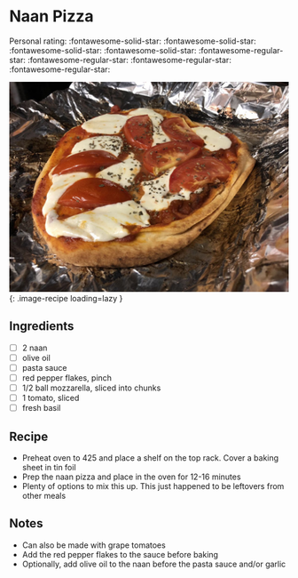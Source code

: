 # Naan Pizza

<!-- {cts} rating=1; (User can specify rating on scale of 1-5) -->

Personal rating: :fontawesome-solid-star: :fontawesome-solid-star: :fontawesome-solid-star: :fontawesome-solid-star: :fontawesome-regular-star: :fontawesome-regular-star: :fontawesome-regular-star: :fontawesome-regular-star:

<!-- {cte} -->

<!-- {cts} name_image=naan_pizza.jpg; (User can specify image name) -->

![naan_pizza.jpg](./naan_pizza.jpg){: .image-recipe loading=lazy }

<!-- {cte} -->

## Ingredients

- [ ] 2 naan
- [ ] olive oil
- [ ] pasta sauce
- [ ] red pepper flakes, pinch
- [ ] 1/2 ball mozzarella, sliced into chunks
- [ ] 1 tomato, sliced
- [ ] fresh basil

## Recipe

- Preheat oven to 425 and place a shelf on the top rack. Cover a baking sheet in tin foil
- Prep the naan pizza and place in the oven for 12-16 minutes
- Plenty of options to mix this up. This just happened to be leftovers from other meals

## Notes

- Can also be made with grape tomatoes
- Add the red pepper flakes to the sauce before baking
- Optionally, add olive oil to the naan before the pasta sauce and/or garlic
